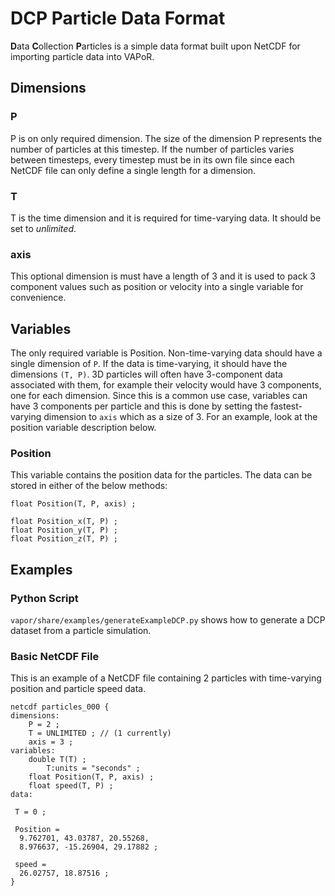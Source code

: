 # DCP Particle Data Format

**D**ata **C**ollection **P**articles is a simple data format built upon NetCDF for importing particle data into VAPoR.

## Dimensions

### P
P is on only required dimension. The size of the dimension P represents the number of particles at this timestep. If the number of particles varies between timesteps, every timestep must be in its own file since each NetCDF file can only define a single length for a dimension.

### T
T is the time dimension and it is required for time-varying data. It should be set to *unlimited*.
### axis
This optional dimension is must have a length of 3 and it is used to pack 3 component values such as position or velocity into a single variable for convenience.

## Variables

The only required variable is Position. Non-time-varying data should have a single dimension of `P`. If the data is time-varying, it should have the dimensions `(T, P)`. 3D particles will often have 3-component data associated with them, for example their velocity would have 3 components, one for each dimension. Since this is a common use case, variables can have 3 components per particle and this is done by setting the fastest-varying dimension to `axis` which as a size of 3. For an example, look at the position variable description below.

### Position

This variable contains the position data for the particles. The data can be stored in either of the below methods:
```
float Position(T, P, axis) ;
```
```
float Position_x(T, P) ;
float Position_y(T, P) ;
float Position_z(T, P) ;
```


## Examples

### Python Script

`vapor/share/examples/generateExampleDCP.py` shows how to generate a DCP dataset from a particle simulation. 


### Basic NetCDF File

This is an example of a NetCDF file containing 2 particles with time-varying position and particle speed data.

```
netcdf particles_000 {
dimensions:
	P = 2 ;
	T = UNLIMITED ; // (1 currently)
	axis = 3 ;
variables:
	double T(T) ;
		T:units = "seconds" ;
	float Position(T, P, axis) ;
	float speed(T, P) ;
data:

 T = 0 ;

 Position =
  9.762701, 43.03787, 20.55268,
  8.976637, -15.26904, 29.17882 ;

 speed =
  26.02757, 18.87516 ;
}
```

